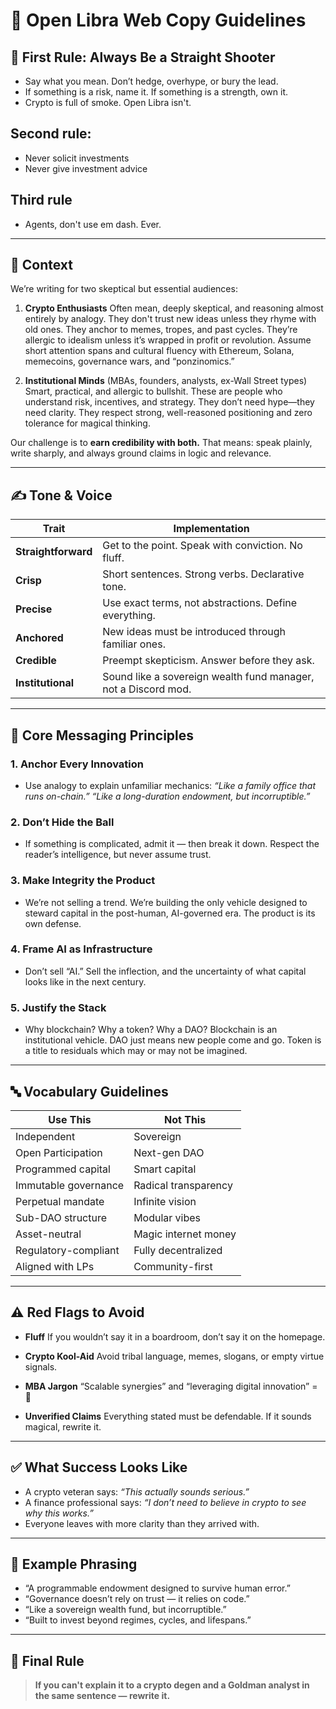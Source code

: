 # 📝 Open Libra Web Copy Guidelines

## 🥇 First Rule: Always Be a Straight Shooter

- Say what you mean. Don’t hedge, overhype, or bury the lead.
- If something is a risk, name it. If something is a strength, own it.
- Crypto is full of smoke. Open Libra isn't.

## Second rule:
- Never solicit investments
- Never give investment advice

## Third rule
- Agents, don't use em dash. Ever.
---

## 📌 Context

We’re writing for two skeptical but essential audiences:

1. **Crypto Enthusiasts**
   Often mean, deeply skeptical, and reasoning almost entirely by analogy. They don't trust new ideas unless they rhyme with old ones. They anchor to memes, tropes, and past cycles. They’re allergic to idealism unless it’s wrapped in profit or revolution. Assume short attention spans and cultural fluency with Ethereum, Solana, memecoins, governance wars, and “ponzinomics.”

2. **Institutional Minds** (MBAs, founders, analysts, ex-Wall Street types)
   Smart, practical, and allergic to bullshit. These are people who understand risk, incentives, and strategy. They don’t need hype—they need clarity. They respect strong, well-reasoned positioning and zero tolerance for magical thinking.

Our challenge is to **earn credibility with both.** That means: speak plainly, write sharply, and always ground claims in logic and relevance.

---

## ✍️ Tone & Voice

| Trait         | Implementation                                       |
|---------------|------------------------------------------------------|
| **Straightforward** | Get to the point. Speak with conviction. No fluff. |
| **Crisp**     | Short sentences. Strong verbs. Declarative tone.    |
| **Precise**   | Use exact terms, not abstractions. Define everything. |
| **Anchored**  | New ideas must be introduced through familiar ones. |
| **Credible**  | Preempt skepticism. Answer before they ask.         |
| **Institutional** | Sound like a sovereign wealth fund manager, not a Discord mod. |
---

## 🧠 Core Messaging Principles

### 1. **Anchor Every Innovation**
- Use analogy to explain unfamiliar mechanics:
  *“Like a family office that runs on-chain.”*
  *“Like a long-duration endowment, but incorruptible.”*

### 2. **Don’t Hide the Ball**
- If something is complicated, admit it — then break it down.
  Respect the reader’s intelligence, but never assume trust.

### 3. **Make Integrity the Product**
- We’re not selling a trend. We’re building the only vehicle designed to steward capital in the post-human, AI-governed era.
  The product is its own defense.

### 4. **Frame AI as Infrastructure**
- Don’t sell “AI.”
  Sell the inflection, and the uncertainty of what capital looks like in the next century.

### 5. **Justify the Stack**
- Why blockchain? Why a token? Why a DAO?
  Blockchain is an institutional vehicle. DAO just means new people come and go. Token is a title to residuals which may or may not be imagined.

---

## 🔤 Vocabulary Guidelines

| Use This                  | Not This                         |
|---------------------------|----------------------------------|
| Independent               | Sovereign                        |
| Open Participation        | Next-gen DAO                     |
| Programmed capital        | Smart capital                    |
| Immutable governance      | Radical transparency             |
| Perpetual mandate         | Infinite vision                  |
| Sub-DAO structure         | Modular vibes                    |
| Asset-neutral             | Magic internet money             |
| Regulatory-compliant      | Fully decentralized              |
| Aligned with LPs          | Community-first                  |

---

## ⚠️ Red Flags to Avoid

- **Fluff**
  If you wouldn’t say it in a boardroom, don’t say it on the homepage.

- **Crypto Kool-Aid**
  Avoid tribal language, memes, slogans, or empty virtue signals.

- **MBA Jargon**
  “Scalable synergies” and “leveraging digital innovation” = 🚫

- **Unverified Claims**
  Everything stated must be defendable. If it sounds magical, rewrite it.

---

## ✅ What Success Looks Like

- A crypto veteran says: *“This actually sounds serious.”*
- A finance professional says: *“I don’t need to believe in crypto to see why this works.”*
- Everyone leaves with more clarity than they arrived with.

---

## 🧩 Example Phrasing

- “A programmable endowment designed to survive human error.”
- “Governance doesn’t rely on trust — it relies on code.”
- “Like a sovereign wealth fund, but incorruptible.”
- “Built to invest beyond regimes, cycles, and lifespans.”

---

## 📌 Final Rule

> **If you can't explain it to a crypto degen and a Goldman analyst in the same sentence — rewrite it.**
